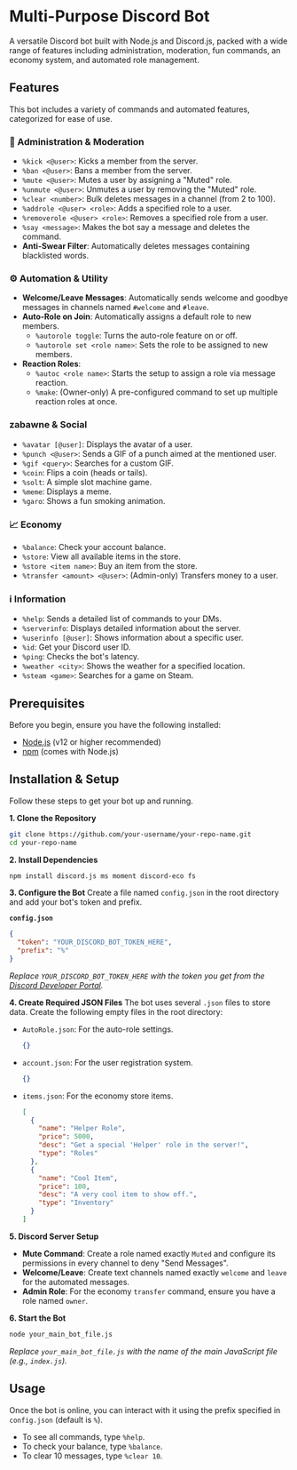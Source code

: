 # Multi-Purpose Discord Bot

A versatile Discord bot built with Node.js and Discord.js, packed with a wide range of features including administration, moderation, fun commands, an economy system, and automated role management.

## Features

This bot includes a variety of commands and automated features, categorized for ease of use.

### 👑 Administration & Moderation
-   `%kick <@user>`: Kicks a member from the server.
-   `%ban <@user>`: Bans a member from the server.
-   `%mute <@user>`: Mutes a user by assigning a "Muted" role.
-   `%unmute <@user>`: Unmutes a user by removing the "Muted" role.
-   `%clear <number>`: Bulk deletes messages in a channel (from 2 to 100).
-   `%addrole <@user> <role>`: Adds a specified role to a user.
-   `%removerole <@user> <role>`: Removes a specified role from a user.
-   `%say <message>`: Makes the bot say a message and deletes the command.
-   **Anti-Swear Filter**: Automatically deletes messages containing blacklisted words.

### ⚙️ Automation & Utility
-   **Welcome/Leave Messages**: Automatically sends welcome and goodbye messages in channels named `#welcome` and `#leave`.
-   **Auto-Role on Join**: Automatically assigns a default role to new members.
    -   `%autorole toggle`: Turns the auto-role feature on or off.
    -   `%autorole set <role name>`: Sets the role to be assigned to new members.
-   **Reaction Roles**:
    -   `%autoc <role name>`: Starts the setup to assign a role via message reaction.
    -   `%make`: (Owner-only) A pre-configured command to set up multiple reaction roles at once.

###  zabawne & Social
-   `%avatar [@user]`: Displays the avatar of a user.
-   `%punch <@user>`: Sends a GIF of a punch aimed at the mentioned user.
-   `%gif <query>`: Searches for a custom GIF.
-   `%coin`: Flips a coin (heads or tails).
-   `%solt`: A simple slot machine game.
-   `%meme`: Displays a meme.
-   `%garo`: Shows a fun smoking animation.

### 📈 Economy
-   `%balance`: Check your account balance.
-   `%store`: View all available items in the store.
-   `%store <item name>`: Buy an item from the store.
-   `%transfer <amount> <@user>`: (Admin-only) Transfers money to a user.

### ℹ️ Information
-   `%help`: Sends a detailed list of commands to your DMs.
-   `%serverinfo`: Displays detailed information about the server.
-   `%userinfo [@user]`: Shows information about a specific user.
-   `%id`: Get your Discord user ID.
-   `%ping`: Checks the bot's latency.
-   `%weather <city>`: Shows the weather for a specified location.
-   `%steam <game>`: Searches for a game on Steam.

## Prerequisites

Before you begin, ensure you have the following installed:
-   [Node.js](https://nodejs.org/) (v12 or higher recommended)
-   [npm](https://www.npmjs.com/) (comes with Node.js)

## Installation & Setup

Follow these steps to get your bot up and running.

**1. Clone the Repository**
```sh
git clone https://github.com/your-username/your-repo-name.git
cd your-repo-name
```

**2. Install Dependencies**
```sh
npm install discord.js ms moment discord-eco fs
```

**3. Configure the Bot**
Create a file named `config.json` in the root directory and add your bot's token and prefix.

**`config.json`**
```json
{
  "token": "YOUR_DISCORD_BOT_TOKEN_HERE",
  "prefix": "%"
}
```
*Replace `YOUR_DISCORD_BOT_TOKEN_HERE` with the token you get from the [Discord Developer Portal](https://discord.com/developers/applications).*

**4. Create Required JSON Files**
The bot uses several `.json` files to store data. Create the following empty files in the root directory:
-   `AutoRole.json`: For the auto-role settings.
    ```json
    {}
    ```
-   `account.json`: For the user registration system.
    ```json
    {}
    ```
-   `items.json`: For the economy store items.
    ```json
    [
      {
        "name": "Helper Role",
        "price": 5000,
        "desc": "Get a special 'Helper' role in the server!",
        "type": "Roles"
      },
      {
        "name": "Cool Item",
        "price": 100,
        "desc": "A very cool item to show off.",
        "type": "Inventory"
      }
    ]
    ```

**5. Discord Server Setup**
-   **Mute Command**: Create a role named exactly `Muted` and configure its permissions in every channel to deny "Send Messages".
-   **Welcome/Leave**: Create text channels named exactly `welcome` and `leave` for the automated messages.
-   **Admin Role**: For the economy `transfer` command, ensure you have a role named `owner`.

**6. Start the Bot**
```sh
node your_main_bot_file.js
```
*Replace `your_main_bot_file.js` with the name of the main JavaScript file (e.g., `index.js`).*

## Usage

Once the bot is online, you can interact with it using the prefix specified in `config.json` (default is `%`).

-   To see all commands, type `%help`.
-   To check your balance, type `%balance`.
-   To clear 10 messages, type `%clear 10`.
